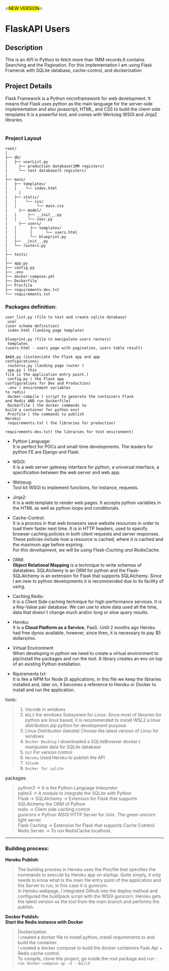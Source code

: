 
:fire:<mark>NEW VERSION</mark>:fire:<br>

<h1> FlaskAPI Users </h1>

<h2> Description</h2>
This is an API in Python to fetch more than 1MM records.It contains Searching and the Pagination.
For this implementation I am using Flask Framerok with SQLite database, cache-control, and dockerization

<h2>Project Details</h2>

Flask Framework is a Python microframework for web development. It means that Flask uses python as the main language for the server-side implementation and also javascript, HTML, and CSS to build the client-side templates  It is a powerful tool, and comes with Werkzeg WSGI and Jinja2 libraries.
</br>
</br>

### Project Layout
```
root/
|
├── db/
|   ├── userList.py 
|	  ├── production database(1MM registers)   
|	  └── test database(5 registers)
|
├── main/
|   ├── templates/
|   |  	 └── index.html
|	  |
|   ├── static/
|   |	 └── css/
|   |		  └── main.css
|	  ├── model/
|   |     ├── __init__.py
|   |     └── user.py
|	  ├── users/
|   |	   ├── templates/
|   |	   |	  └── users.html
|   |  	   └── blueprint.py
|   ├── __init__.py
|   └── routers.py
|
├── tests/
|
├── app.py
├── config.py
├── .env
├── docker-compose.yml
├── Dockerfile
├── Procfile
├── requirements-dev.txt
└── requirements.txt
```
### Packages definition:<br>
<code>user_list.py  (file to test and create sqlite database)<br>
user                (user schema definition)<br>
index.html          (landing page template)<br>
blueprint.py        (file to manipulate users routers)<br>
templates           (users.html - users page with pagination, users table result)<br>
__init__.py         (instanciate the Flask app and app configurations)<br>
routerss.py          (landing page router )<br> 
app.py              ( this file is the application entry point.)<br>
config.py           ( the Flask app configurations for Dev and Production)<br>
.env                ( environment variables to redis)<br>
docker-compile      ( script to generate the containers Flask and Redis AND run Dockerfile)<br>
Dockerfile          ( the docker commands to build a container for python env)<br>
Procfile            ( the commands to publish Heroku)<br>
requirements.txt    ( the libraries for production)<br>
requirements-dev.txt( the libraries for test environment)</code>

* Python Language:<br>
 It is perfect for POCs and small-time developments. The leaders for python FE are Django and Flask.

* WSGI:<br>
It is a web server gateway interface for python, a universal interface, a specification between the web server and web app.

* Welzeug:<br>
 Tool kit WSGI to implement functions, for instance, requests.

* Jinja2:<br>
 It is a web template to render web pages. It accepts python variables in the HTML as well as python loops and conditionals.

* Cache-Control:<br>
 It is a process in that web browsers save website resources in order to load them faster next time.
 It is in HTTP headers, used to specify browser caching policies in both client requests and server responses. These policies include how a resource is cached, where  it is cached and the maximum age before expiring.<br>
 *For this development, we will be using Flask-Caching and RedisCache.*

* ORM:<br>
 **Object Relational Mapping** is a technique to write schemas of datatables. SQLAlchemy is an ORM for python and the 
 Flask-SQLAlchemy is an extension for Flask that supports SQLAlchemy. Since I am new to python developments it is recommended due to its facility of using.

* Caching Redis:<br>
 It is a Client Side caching technique for high-performance services. It is a Key-Value pair database. We can use to store data used all the time, data that doesn´t change much and/or long or slow query results.</p>

* Heroku:<br>
 It is a **Cloud Platform as a Service**, PaaS. Until 2 months ago Heroku had free dynos available, however, since then, it is necessary to pay $5 dollars/mo.

* Virtual Environment<br>
 When developing in python we need to create a virtual environment to pip/install the packages and run the tool. A library creates an env on top of an existing Python  installation.

* Rquirements txt:<br>
 It is like a NPM for Node jS applications, in this file we keep the libraries installed and, later on, it becomes a reference to Heroku or Docker to install and run the application.

tools:
> 1) Vscode in windows
> 2) `WSL2` the windows Subsystem for Linux:
>    Since most of libraries for python are linux based, it is recommended to install WSL2 a linux distributton pip python for development purpose.
> 3) Linux Distribution (lateste)
>   Choose the latest version of Linux for windows
> 4) `Docker Desktop`
>    I downloaded a SQLiteBrowser docker t manipulate data for SQLite database 
> 5) `Git`
>    For version control 
> 6) `Heroku`
>    Used Heroku to publish the API 
> 7) `VSCode`
> 8) `Docker for sqlite`

packages:
> python3 -> It is the Python Language Interpreter <br>
> sqlite3 -> A module to integrate the SQLite with Python <br>
> Flask   -> SQLAlchemy -> Extension for Flask that supports SQLAlchemy the ORM of Python <br>
> redis   -> Client side caching control <br>
> gunicorn-> Python WSGI HTTP Server for Unix. The green unicorn light server<br>
> Flask Caching -> Extension for Flask that supports Cache Cotntrol<br>
> Redis Server -> To run RedisCache localhost.
--------------------------------------------------------------------------------------------------------------------------------------------------------------------

### Building process:<br>
**Heroku Publish**:<br>
> The building process in Heroku uses the Procfile that specifies the commands to execute by Heroku app on startup. Quite simply, it only needs to know what is the main file entry point of the application and the Server to run, in this case it is gunicorn.<br>
> In Heroku webpage, I integrated Github into the deploy method and configured the buildpack script with the WSGI gunicorn. Heroku gets the latest version os the tool from the main branch and performs the publish.

**Docker Publish:**<br> 
**Start the Redis instance with Docker**<br>
> Dockerization <br>
I created a docker file to install python, install requirements.tx and build the container.<br>
I created a docker compose to build the docker containers Fask Api + Redis cache control.<br>
To compile, clone this project, go inside the root package and run :<br>
`run docker-compose up -d --build` <br> 
